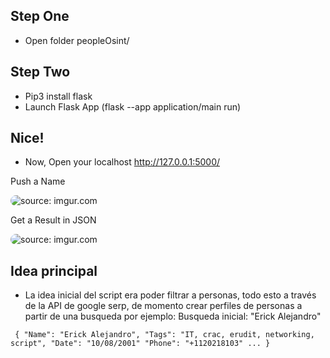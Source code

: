## Step One

- Open folder peopleOsint/

## Step Two
- Pip3 install flask
- Launch Flask App (flask --app application/main run)

## Nice!

- Now, Open your localhost http://127.0.0.1:5000/

Push a Name

<img style="border-radius:10px;" src="https://i.imgur.com/ytiv3gC.png" title="source: imgur.com" /></a>

Get a Result in JSON

<img style="border-radius:10px;" src="https://i.imgur.com/PMPR5pg.png" title="source: imgur.com" /></a>

## Idea principal
- La idea inicial del script era poder filtrar a personas, todo esto a través de la API de google serp, de momento crear perfiles de personas a partir de una busqueda por ejemplo:
Busqueda inicial: "Erick Alejandro"

` 
{
"Name": "Erick Alejandro",
"Tags": "IT, crac, erudit, networking, script",
"Date": "10/08/2001"
"Phone": "+1120218103"
...
}
`
